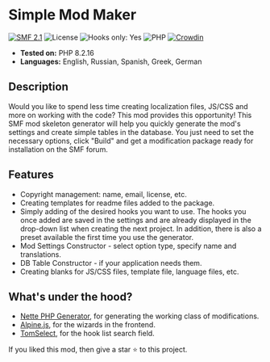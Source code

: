 # Simple Mod Maker

[![SMF 2.1](https://img.shields.io/badge/SMF-2.1-ed6033.svg?style=flat)](https://github.com/SimpleMachines/SMF2.1)
![License](https://img.shields.io/github/license/dragomano/simple-mod-maker)
![Hooks only: Yes](https://img.shields.io/badge/Hooks%20only-YES-blue)
![PHP](https://img.shields.io/badge/PHP-^7.4-blue.svg?style=flat)
[![Crowdin](https://badges.crowdin.net/simple-mod-maker/localized.svg)](https://crowdin.com/project/simple-mod-maker)

- **Tested on:** PHP 8.2.16
- **Languages:** English, Russian, Spanish, Greek, German

## Description

Would you like to spend less time creating localization files, JS/CSS and more on working with the code? This mod provides this opportunity!
This SMF mod skeleton generator will help you quickly generate the mod's settings and create simple tables in the database.
You just need to set the necessary options, click "Build" and get a modification package ready for installation on the SMF forum.

## Features

- Copyright management: name, email, license, etc.
- Creating templates for readme files added to the package.
- Simply adding of the desired hooks you want to use. The hooks you once added are saved in the settings and are already displayed in the drop-down list when creating the next project. In addition, there is also a preset available the first time you use the generator.
- Mod Settings Constructor - select option type, specify name and translations.
- DB Table Constructor - if your application needs them.
- Creating blanks for JS/CSS files, template file, language files, etc.

## What's under the hood?

- [Nette PHP Generator](https://github.com/nette/php-generator), for generating the working class of modifications.
- [Alpine.js](https://github.com/alpinejs/alpine), for the wizards in the frontend.
- [TomSelect](https://github.com/orchidjs/tom-select), for the hook list search field.

If you liked this mod, then give a star ⭐️ to this project.
